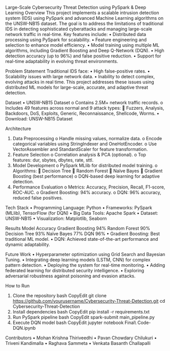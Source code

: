Large-Scale Cybersecurity Threat Detection using PySpark & Deep Learning
Overview
This project implements a scalable intrusion detection system (IDS) using PySpark and advanced Machine Learning algorithms on the UNSW-NB15 dataset. The goal is to address the limitations of traditional IDS in detecting sophisticated cyberattacks and managing large-scale network traffic in real-time.
Key features include:
•	Distributed data processing using PySpark for scalability.
•	Feature engineering and selection to enhance model efficiency.
•	Model training using multiple ML algorithms, including Gradient Boosting and Deep Q-Network (DQN).
•	High detection accuracy (up to 96%) and false positive reduction.
•	Support for real-time adaptability in evolving threat environments.
 
Problem Statement
Traditional IDS face:
•	High false-positive rates.
•	Scalability issues with large network data.
•	Inability to detect complex, evolving attacks in real time.
This project addresses these issues using distributed ML models for large-scale, accurate, and adaptive threat detection.
 
Dataset
•	UNSW-NB15 Dataset
o	Contains 2.5M+ network traffic records.
o	Includes 49 features across normal and 9 attack types:
	Fuzzers, Analysis, Backdoors, DoS, Exploits, Generic, Reconnaissance, Shellcode, Worms.
•	Download: UNSW-NB15 Dataset
 
Architecture
1.	Data Preprocessing
o	Handle missing values, normalize data.
o	Encode categorical variables using StringIndexer and OneHotEncoder.
o	Use VectorAssembler and StandardScaler for feature transformation.
2.	Feature Selection
o	Correlation analysis & PCA (optional).
o	Top features: dur, sbytes, dbytes, rate, sttl.
3.	Model Development
o	PySpark MLlib for distributed model training.
o	Algorithms:
	Decision Tree
	Random Forest
	Naïve Bayes
	Gradient Boosting (best performance)
o	DQN-based deep learning for adaptive detection.
4.	Performance Evaluation
o	Metrics: Accuracy, Precision, Recall, F1-score, ROC-AUC.
o	Gradient Boosting: 94% accuracy.
o	DQN: 96% accuracy, reduced false positives.
 
Tech Stack
•	Programming Language: Python
•	Frameworks: PySpark (MLlib), TensorFlow (for DQN)
•	Big Data Tools: Apache Spark
•	Dataset: UNSW-NB15
•	Visualization: Matplotlib, Seaborn
 
Results
Model	Accuracy
Gradient Boosting	94%
Random Forest	90%
Decision Tree	93%
Naïve Bayes	77%
DQN	96%
•	Gradient Boosting: Best traditional ML model.
•	DQN: Achieved state-of-the-art performance and dynamic adaptability.
 
Future Work
•	Hyperparameter optimization using Grid Search and Bayesian Tuning.
•	Integrating deep learning models (LSTM, CNN) for complex pattern detection.
•	Deploying the system for real-time monitoring.
•	Adding federated learning for distributed security intelligence.
•	Exploring adversarial robustness against poisoning and evasion attacks.
 
How to Run
1.	Clone the repository
bash
CopyEdit
git clone https://github.com/yourusername/Cybersecurity-Threat-Detection.git
cd Cybersecurity-Threat-Detection
2.	Install dependencies
bash
CopyEdit
pip install -r requirements.txt
3.	Run PySpark pipeline
bash
CopyEdit
spark-submit main_pipeline.py
4.	Execute DQN model
bash
CopyEdit
jupyter notebook Final\ Code-DQN.ipynb
 
Contributors
•	Mohan Krishna Thiriveedhi
•	Pavan Chowdary Chilukuri
•	Triveni Kandimalla
•	Raghava Sammeta
•	Venkata Basanth Challapalli

